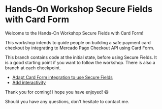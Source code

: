 # Hands-On Workshop Secure Fields with Card Form

Welcome to the Hands-On Workshop Secure Fields with Card Form!

This workshop intends to guide people on building a safe payment card checkout by integrating to Mercado Pago Checkout API using Card Form.

This branch contains code at the initial state, before using Secure Fields. It is a good starting point if you want to follow the workshop. There is also a branch at each checkpoint.
- [Adapt Card Form integration to use Secure Fields](https://github.com/lucmantovani/hands-on-workshop-secure-fields-card-form/tree/feature/use-secure-fields)
- [Add interactivity](https://github.com/lucmantovani/hands-on-workshop-secure-fields-card-form/tree/feature/add-interactivity)

Thank you for coming! I hope you have enjoyed! 😄

Should you have any questions, don't hesitate to contact me.
